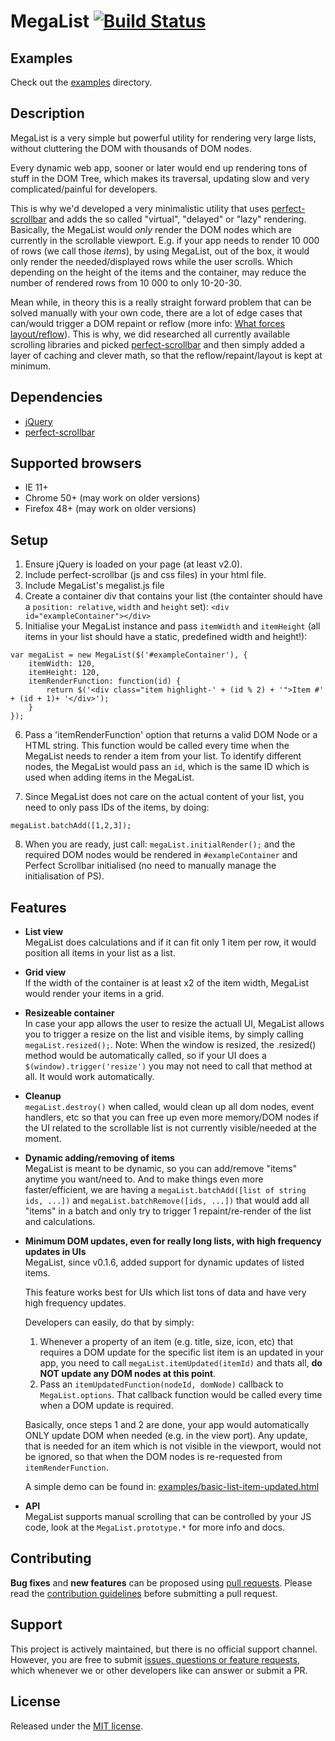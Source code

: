 # MegaList [![Build Status](https://travis-ci.org/lpetrov/megalist.svg?branch=master)](https://travis-ci.org/lpetrov/megalist)

## Examples
Check out the [examples](https://github.com/lpetrov/megalist/tree/master/examples) directory.

## Description
MegaList is a very simple but powerful utility for rendering very large lists, without cluttering the DOM with thousands
of DOM nodes.

Every dynamic web app, sooner or later would end up rendering tons of stuff in the DOM Tree, which makes its traversal,
updating slow and very complicated/painful for developers.

This is why we'd developed a very minimalistic utility that uses [perfect-scrollbar](https://github.com/noraesae/perfect-scrollbar)
and adds the so called "virtual", "delayed" or "lazy" rendering.
Basically, the MegaList would *only* render the DOM nodes which are currently in the scrollable viewport. E.g. if your
app needs to render 10 000 of rows (we call those *items*), by using MegaList, out of the box, it would only render the
needed/displayed rows while the user scrolls. Which depending on the height of the items and the container, may reduce
the number of rendered rows from 10 000 to only 10-20-30.

Mean while, in theory this is a really straight forward problem that can be solved manually with your own code, there
are a lot of edge cases that can/would trigger a DOM repaint or reflow 
(more info: [What forces layout/reflow](https://gist.github.com/paulirish/5d52fb081b3570c81e3a)). This is why, we did
researched all currently available scrolling libraries and picked [perfect-scrollbar](https://github.com/noraesae/perfect-scrollbar)
and then simply added a layer of caching and clever math, so that the reflow/repaint/layout is kept at minimum.

## Dependencies
* [jQuery](https://jquery.com/)
* [perfect-scrollbar](https://github.com/noraesae/perfect-scrollbar)


## Supported browsers
* IE 11+
* Chrome 50+ (may work on older versions)
* Firefox 48+ (may work on older versions)

## Setup
1. Ensure jQuery is loaded on your page (at least v2.0).
2. Include perfect-scrollbar (js and css files) in your html file.
3. Include MegaList's megalist.js file
4. Create a container div that contains your list (the containter should have a `position: relative`, `width` and 
`height` set):
```<div id="exampleContainer"></div>```
5. Initialise your MegaList instance and pass `itemWidth` and `itemHeight` (all items in your list should have a static,
predefined width and height!):
```
var megaList = new MegaList($('#exampleContainer'), {
    itemWidth: 120,
    itemHeight: 120,
    itemRenderFunction: function(id) {
        return $('<div class="item highlight-' + (id % 2) + '">Item #' + (id + 1)+ '</div>');
    }
});
```


6. Pass a 'itemRenderFunction' option that returns a valid DOM Node or a HTML string. This function would be called
every time when the MegaList needs to render a item from your list. To identify different nodes, the MegaList would pass
an `id`, which is the same ID which is used when adding items in the MegaList.

7. Since MegaList does not care on the actual content of your list, you need to only pass IDs of the items, by doing:
```
megaList.batchAdd([1,2,3]);
```

8. When you are ready, just call: ```megaList.initialRender();``` and the required DOM nodes would be rendered in 
`#exampleContainer` and Perfect Scrollbar initialised (no need to manually manage the initialisation of PS).

## Features
* **List view**  
  MegaList does calculations and if it can fit only 1 item per row, it would position all items in your list as a list.
  
* **Grid view**  
  If the width of the container is at least x2 of the item width, MegaList would render your items in a grid.
  
* **Resizeable container**  
  In case your app allows the user to resize the actuall UI, MegaList allows you to trigger a resize on the list and
  visible items, by simply calling `megaList.resized();`.
  Note: When the window is resized, the .resized() method would be automatically called, so if your UI does a 
  `$(window).trigger('resize')` you may not need to call that method at all. It would work automatically.
  
* **Cleanup**  
  `megaList.destroy()` when called, would clean up all dom nodes, event handlers, etc so that you can free up even more
  memory/DOM nodes if the UI related to the scrollable list is not currently visible/needed at the moment.
  
* **Dynamic adding/removing of items**  
  MegaList is meant to be dynamic, so you can add/remove "items" anytime you want/need to. And to make things even more
  faster/efficient, we are having a `megaList.batchAdd([list of string ids, ...])` and `megaList.batchRemove([ids, ...])`
  that would add all "items" in a batch and only try to trigger 1 repaint/re-render of the list and calculations.

* **Minimum DOM updates, even for really long lists, with high frequency updates in UIs**  
  MegaList, since v0.1.6, added support for dynamic updates of listed items.
  
  This feature works best for UIs which list tons of data and have very high frequency updates.
   
  Developers can easily, do that by simply:
  1. Whenever a property of an item (e.g. title, size, icon, etc) that requires a DOM update for the specific list item 
  is an updated in your app, you need to call `megaList.itemUpdated(itemId)` and thats all, **do NOT update any DOM nodes
  at this point**.
  2. Pass an `itemUpdatedFunction(nodeId, domNode)` callback to `MegaList.options`.
  That callback function would be called every time when a DOM update is required.
  
  Basically, once steps 1 and 2 are done, your app would automatically ONLY update DOM
  when needed (e.g. in the view port). Any update, that is needed for an item which is
  not visible in the viewport, would not be ignored, so that when the DOM nodes is re-requested from `itemRenderFunction`.

  A simple demo can be found in: [examples/basic-list-item-updated.html](examples/basic-list-item-updated.html)
  
* **API**  
  MegaList supports manual scrolling that can be controlled by your JS code, look at the `MegaList.prototype.*` for more
  info and docs.
  

## Contributing
**Bug fixes** and **new features** can be proposed using [pull requests](https://github.com/lpetrov/megalist/pulls).
Please read the [contribution guidelines](https://github.com/lpetrov/megalist/blob/master/CONTRIBUTING.md) before submitting a pull request.

## Support
This project is actively maintained, but there is no official support channel.  
However, you are free to submit [issues, questions or feature requests](https://github.com/lpetrov/megalist/issues), which
whenever we or other developers like can answer or submit a PR.

## License
Released under the [MIT license](http://www.opensource.org/licenses/MIT).
